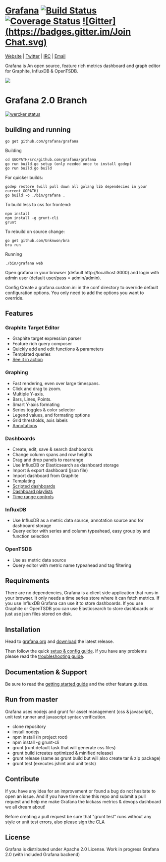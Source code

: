 [Grafana](http://grafana.org) [![Build Status](https://api.travis-ci.org/grafana/grafana.svg)](https://travis-ci.org/grafana/grafana) [![Coverage Status](https://coveralls.io/repos/grafana/grafana/badge.png)](https://coveralls.io/r/grafana/grafana) [![Gitter](https://badges.gitter.im/Join Chat.svg)](https://gitter.im/grafana/grafana?utm_source=badge&utm_medium=badge&utm_campaign=pr-badge&utm_content=badge)
================
[Website](http://grafana.org) |
[Twitter](http://twitter.com/grafana) |
[IRC](http://webchat.freenode.net/?channels=grafana) |
[Email](mailto:contact@grafana.org)

Grafana is An open source, feature rich metrics dashboard and graph editor for
Graphite, InfluxDB & OpenTSDB.

![](http://grafana.org/assets/img/start_page_bg.png)

# Grafana 2.0 Branch

[![wercker status](https://app.wercker.com/status/0f109051cfaf2a6d94c0eebdc0dcaeae/s "wercker status")](https://app.wercker.com/project/bykey/0f109051cfaf2a6d94c0eebdc0dcaeae)

## building and running

```
go get github.com/grafana/grafana
```

Building
```
cd $GOPATH/src/github.com/grafana/grafana
go run build.go setup (only needed once to install godep)
go run build.go build
```

For quicker builds:

```
godep restore (will pull down all golang lib dependecies in your current GOPATH)
go build -o ./bin/grafana .
```

To build less to css for frontend:

```
npm install
npm install -g grunt-cli
grunt
```

To rebuild on source change:
```
go get github.com/Unknwon/bra
bra run
```

Running
```
./bin/grafana web
```
Open grafana in your browser (default http://localhost:3000) and login with admin user (default user/pass = admin/admin).

Config
Create a grafana.custom.ini in the conf directory to override default configuration options. You only need to add the options you want to override.


## Features
### Graphite Target Editor
- Graphite target expression parser
- Feature rich query composer
- Quickly add and edit functions & parameters
- Templated queries
- [See it in action](http://grafana.org/docs/features/graphite)

### Graphing
- Fast rendering, even over large timespans.
- Click and drag to zoom.
- Multiple Y-axis.
- Bars, Lines, Points.
- Smart Y-axis formating
- Series toggles & color selector
- Legend values, and formating options
- Grid thresholds, axis labels
- [Annotations](http://grafana.org/docs/features/annotations)

### Dashboards
- Create, edit, save & search dashboards
- Change column spans and row heights
- Drag and drop panels to rearrange
- Use InfluxDB or Elasticsearch as dashboard storage
- Import & export dashboard (json file)
- Import dashboard from Graphite
- Templating
- [Scripted dashboards](http://grafana.org/docs/features/scripted_dashboards)
- [Dashboard playlists](http://grafana.org/docs/features/playlist)
- [Time range controls](http://grafana.org/docs/features/time_range)

### InfluxDB
- Use InfluxDB as a metric data source, annotation source and for dashboard storage
- Query editor with series and column typeahead, easy group by and function selection

### OpenTSDB
- Use as metric data source
- Query editor with metric name typeahead and tag filtering

## Requirements
There are no dependencies, Grafana is a client side application that runs in your browser. It only needs a time series store where it can fetch metrics. If you use InfluxDB Grafana can use it to store dashboards. If you use Graphite or OpenTSDB you can use Elasticsearch to store dashboards or just use json files stored on disk.

## Installation
Head to [grafana.org](http://grafana.org) and [download](http://grafana.org/download/)
the latest release.

Then follow the quick [setup & config guide](http://grafana.org/docs/). If you have any problems please
read the [troubleshooting guide](http://grafana.org/docs/troubleshooting).

## Documentation & Support
Be sure to read the [getting started guide](http://grafana.org/docs/features/intro) and the other
feature guides.

## Run from master
Grafana uses nodejs and grunt for asset management (css & javascript), unit test runner and javascript syntax verification.
- clone repository
- install nodejs
- npm install (in project root)
- npm install -g grunt-cli
- grunt   (runt default task that will generate css files)
- grunt build (creates optimized & minified release)
- grunt release (same as grunt build but will also create tar & zip package)
- grunt test (executes jshint and unit tests)

## Contribute
If you have any idea for an improvement or found a bug do not hesitate to open an issue.
And if you have time clone this repo and submit a pull request and help me make Grafana
the kickass metrics & devops dashboard we all dream about!

Before creating a pull request be sure that "grunt test" runs without any style or unit test errors, also
please [sign the CLA](http://grafana.org/docs/contributing/cla.html)

## License

Grafana is distributed under Apache 2.0 License.
Work in progress Grafana 2.0 (with included Grafana backend)

